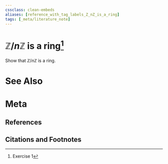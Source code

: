 ```yaml
---
cssclass: clean-embeds
aliases: [reference_with_tag_labels_Z_nZ_is_a_ring]
tags: [_meta/literature_note]
---
```

# $\mathbb{Z}/n\mathbb{Z}$ is a ring[^1]

Show that $\mathbb{Z}/n\mathbb{Z}$ is a ring.

# See Also

# Meta
## References

## Citations and Footnotes
[^1]: Exercise 1